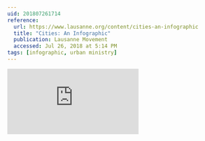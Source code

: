 ```yaml
---
uid: 201807261714
reference: 
  url: https://www.lausanne.org/content/cities-an-infographic
  title: "Cities: An Infographic"
  publication: Lausanne Movement
  accessed: Jul 26, 2018 at 5:14 PM
tags: [infographic, urban ministry]
---
```


[![Cities: An Infographic](https://www.lausanne.org/wp-content/uploads/2018/05/CITIES_FINAL.pdf)](https://www.lausanne.org/content/cities-an-infographic)
